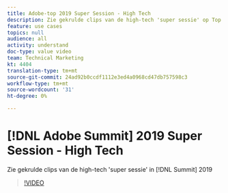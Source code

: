 ```yaml
---
title: Adobe-top 2019 Super Session - High Tech
description: Zie gekrulde clips van de high-tech 'super sessie' op Top 2019
feature: use cases
topics: null
audience: all
activity: understand
doc-type: value video
team: Technical Marketing
kt: 4404
translation-type: tm+mt
source-git-commit: 24ad92b0ccdf1112e3ed4a0968cd47db757598c3
workflow-type: tm+mt
source-wordcount: '31'
ht-degree: 0%

---
```



# [!DNL Adobe Summit] 2019 Super Session - High Tech

Zie gekrulde clips van de high-tech &#39;super sessie&#39; in [!DNL Summit] 2019

>[!VIDEO](https://video.tv.adobe.com/v/30548/?quality=12)

